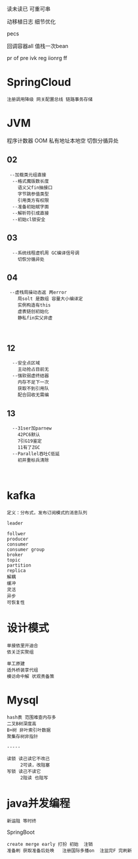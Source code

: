 读未读已 可重可串

动移植日志  细节优化

pecs

回调容器all 值栈一次bean

pr of pre ivk reg iionrg ff

# SpringCloud

```
注册调用降级 网关配置总线 链路事务存储
```



# JVM

程序计数器
OOM 私有地址本地空
切恢分循异处

## 02

```
 --加载类元组直接
  --格式魔版数长度
    语义父fin抽接口
	字节跳参值类型
	引用类方有权限
  --准备初始赋字面
  --解析符引成直接
  --初始cl锁安全
```



## 03

```
  --系统线程虚机周 GC编译信号调
    切恢分循异处
```



## 04

```
 --虚栈局操动态返 两error
    局solt 是数组 容量大小编译定
	实例构造有this 
	虚表链创初始化
	静私fin实父非虚
```

​	

## 12

```
  --安全点区域
    主动抢占目前无
  --强软弱虚终结器
    内存不足下一次
	获取不到引用队
	配合回收无需编
```



## 13

```
  --31ser加parnew
    42PC6默认
	7引G19鉴定
	11有了ZGC
  --Parallel吞吐C低延
    初并重标兵清除
```

​	



# kafka

```
定义：分布式，发布订阅模式的消息队列

leader

follwer
producer
consumer
consumer group
broker
topic
partition
replica
解耦
缓冲
灵活
异步
可恢复性
```



# 设计模式

```
单接依里开迪合
依关泛实聚组

单工原建
适外桥装享代组
模访命中解 状观责备策
```



# Mysql

```
hash表 范围难查内存多
二叉B树深度高
B+树 非叶索引叶数据
聚集存树非指针

-----

读锁 读己读它不改己
     2可读，改阻塞
写锁 读己不读它
     2阻读 也阻写
```



# java并发编程

```
新运阻 等时终
```



SpringBoot

```
create merge early 打扮 初始  注销
准备刷 获取准备后处唤   注册国际多播on  注监完F 完刷新
```

